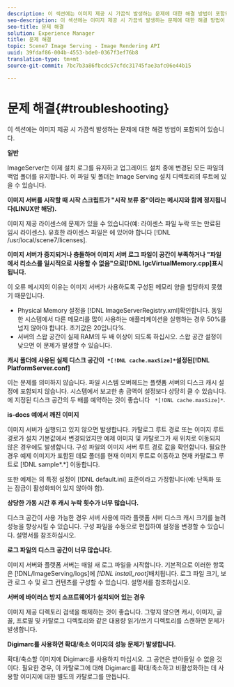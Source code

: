 ```yaml
---
description: 이 섹션에는 이미지 제공 시 가끔씩 발생하는 문제에 대한 해결 방법이 포함되어 있습니다.
seo-description: 이 섹션에는 이미지 제공 시 가끔씩 발생하는 문제에 대한 해결 방법이 포함되어 있습니다.
seo-title: 문제 해결
solution: Experience Manager
title: 문제 해결
topic: Scene7 Image Serving - Image Rendering API
uuid: 39fdaf86-004b-4553-bde0-0367f3ef76b8
translation-type: tm+mt
source-git-commit: 7bc7b3a86fbcdc57cfdc31745fae3afc06e44b15

---
```



# 문제 해결{#troubleshooting}

이 섹션에는 이미지 제공 시 가끔씩 발생하는 문제에 대한 해결 방법이 포함되어 있습니다.

**일반**

ImageServer는 이제 설치 로그를 유지하고 업그레이드 설치 중에 변경된 모든 파일의 백업 폴더를 유지합니다. 이 파일 및 폴더는 Image Serving 설치 디렉토리의 루트에 있을 수 있습니다.

**이미지 서버를 시작할 때 시작 스크립트가 &quot;시작 보류 중&quot;이라는 메시지와 함께 정지됩니다(LINUX만 해당).**

이미지 제공 라이센스에 문제가 있을 수 있습니다(예: 라이센스 파일 누락 또는 만료된 임시 라이센스). 유효한 라이센스 파일은 에 있어야 합니다 [!DNL /usr/local/scene7/licenses].

**이미지 서버가 중지되거나 충돌하며 이미지 서버 로그 파일이 공간이 부족하거나 &quot;파일에서 리소스를 일시적으로 사용할 수 없음&quot;으로[!DNL IgcVirtualMemory.cpp]표시됩니다.**

이 오류 메시지의 이유는 이미지 서버가 사용하도록 구성된 메모리 양을 할당하지 못했기 때문입니다.

* Physical Memory 설정을 [!DNL ImageServerRegistry.xml]확인합니다. 동일한 시스템에서 다른 메모리를 많이 사용하는 애플리케이션을 실행하는 경우 50%를 넘지 않아야 합니다. 초기값은 20입니다%.
* 서버의 스왑 공간이 실제 RAM의 두 배 이상이 되도록 하십시오. 스왑 공간 설정이 낮으면 이 문제가 발생할 수 있습니다.

**캐시 폴더에 사용된 실제 디스크 공간이` *[!DNL cache.maxSize]*`설정된[!DNL PlatformServer.conf]**

이는 문제를 의미하지 않습니다. 파일 시스템 오버헤드는 플랫폼 서버의 디스크 캐시 설정에 포함되지 않습니다. 시스템에서 보고한 총 금액이 설정보다 상당히 클 수 있습니다. 에 지정된 디스크 공간의 두 배를 예약하는 것이 좋습니다 ` *[!DNL cache.maxSize]*`.

**is-docs 예에서 깨진 이미지**

이미지 서버가 실행되고 있지 않으면 발생합니다. 카탈로그 루트 경로 또는 이미지 루트 경로가 설치 기본값에서 변경되었지만 예제 이미지 및 카탈로그가 새 위치로 이동되지 않은 경우에도 발생합니다. 구성 파일의 이미지 서버 루트 경로 값을 확인합니다. 필요한 경우 예제 이미지가 포함된 데모 폴더를 현재 이미지 루트로 이동하고 현재 카탈로그 루트로 [!DNL sample*.*] 이동합니다.

또한 예제는 의 특정 설정이 [!DNL default.ini] 표준이라고 가정합니다(예: 난독화 또는 잠금이 활성화되어 있지 않아야 함).

**상당한 가동 시간 후 캐시 누락 횟수가 너무 많습니다.**

디스크 공간이 사용 가능한 경우 서버 사용에 따라 플랫폼 서버 디스크 캐시 크기를 늘려 성능을 향상시킬 수 있습니다. 구성 파일을 수동으로 편집하여 설정을 변경할 수 있습니다. 설명서를 참조하십시오.

**로그 파일의 디스크 공간이 너무 많습니다.**

이미지 서버와 플랫폼 서버는 매일 새 로그 파일을 시작합니다. 기본적으로 이러한 항목은 [!DNL/ImageServing/logs]에 *[!DNL install_root]*&#x200B;배치됩니다. 로그 파일 크기, 보관 로그 수 및 로그 컨텐츠를 구성할 수 있습니다. 설명서를 참조하십시오.

**서버에 바이러스 방지 소프트웨어가 설치되어 있는 경우**

이미지 제공 디렉토리 검색을 해제하는 것이 좋습니다. 그렇지 않으면 캐시, 이미지, 글꼴, 프로필 및 카탈로그 디렉토리와 같은 대용량 읽기/쓰기 디렉토리를 스캔하면 문제가 발생합니다.

**Digimarc를 사용하면 확대/축소 이미지의 성능 문제가 발생합니다.**

확대/축소할 이미지에 Digimarc를 사용하지 마십시오. 그 공연은 받아들일 수 없을 것이다. 필요한 경우, 이 카탈로그에 대해 Digimarc를 확대/축소하고 비활성화하는 데 사용할 이미지에 대한 별도의 카탈로그를 만듭니다.
